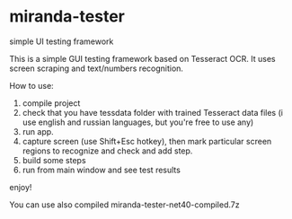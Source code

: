 # miranda-tester
simple UI testing framework


This is a simple GUI testing framework based on Tesseract OCR.
It uses screen scraping and text/numbers recognition.

How to use: 

1. compile project  
2. check that you have tessdata folder with trained Tesseract data files (i use english and russian languages, but you're free to use any)  
3. run app. 
4. capture screen (use Shift+Esc hotkey), then mark particular screen regions to recognize and check and add step.  
5. build some steps 
6. run from main window and see test results  

enjoy!

You can use also compiled miranda-tester-net40-compiled.7z
